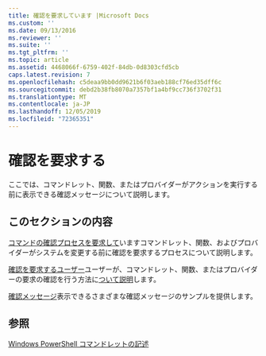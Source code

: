 ```yaml
---
title: 確認を要求しています |Microsoft Docs
ms.custom: ''
ms.date: 09/13/2016
ms.reviewer: ''
ms.suite: ''
ms.tgt_pltfrm: ''
ms.topic: article
ms.assetid: 4468066f-6759-402f-84db-0d8303cfd5cb
caps.latest.revision: 7
ms.openlocfilehash: c5deaa9bb0dd9621b6f03aeb188cf76ed35dff6c
ms.sourcegitcommit: debd2b38fb8070a7357bf1a4bf9cc736f3702f31
ms.translationtype: MT
ms.contentlocale: ja-JP
ms.lasthandoff: 12/05/2019
ms.locfileid: "72365351"
---
```

# <a name="requesting-confirmation"></a>確認を要求する

ここでは、コマンドレット、関数、またはプロバイダーがアクションを実行する前に表示できる確認メッセージについて説明します。

## <a name="in-this-section"></a>このセクションの内容

[コマンドの確認プロセスを要求して](./requesting-confirmation-from-cmdlets.md)いますコマンドレット、関数、およびプロバイダーがシステムを変更する前に確認を要求するプロセスについて説明します。

[確認を要求するユーザー](./users-requesting-confirmation.md)ユーザーが、コマンドレット、関数、またはプロバイダーの要求の確認を行う方法に[ついて説明](/dotnet/api/System.Management.Automation.Cmdlet.ShouldProcess)します。

[確認メッセージ](./confirmation-messages.md)表示できるさまざまな確認メッセージのサンプルを提供します。

## <a name="see-also"></a>参照

[Windows PowerShell コマンドレットの記述](./writing-a-windows-powershell-cmdlet.md)
